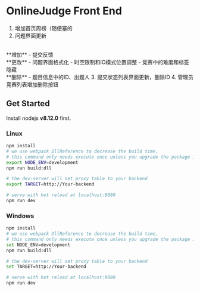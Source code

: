 # OnlineJudge Front End
1. 增加首页周榜（随便塞的
2. 问题界面更新
  <br>
  **增加**
  - 提交反馈
  <br>
  **更改**
  - 问题界面格式化
  - 时空限制和IO模式位置调整
  - 竞赛中的难度和标签隐藏
  <br>
  **删除**
  - 题目信息中的ID、出题人
3. 提交状态列表界面更新，删除ID
4. 管理员竞赛列表增加删除按钮

## Get Started

Install nodejs **v8.12.0** first.

### Linux

```bash
npm install
# we use webpack DllReference to decrease the build time,
# this command only needs execute once unless you upgrade the package in build/webpack.dll.conf.js
export NODE_ENV=development 
npm run build:dll

# the dev-server will set proxy table to your backend
export TARGET=http://Your-backend

# serve with hot reload at localhost:8080
npm run dev
```
### Windows

```bash
npm install
# we use webpack DllReference to decrease the build time,
# this command only needs execute once unless you upgrade the package in build/webpack.dll.conf.js
set NODE_ENV=development 
npm run build:dll

# the dev-server will set proxy table to your backend
set TARGET=http://Your-backend

# serve with hot reload at localhost:8080
npm run dev
```